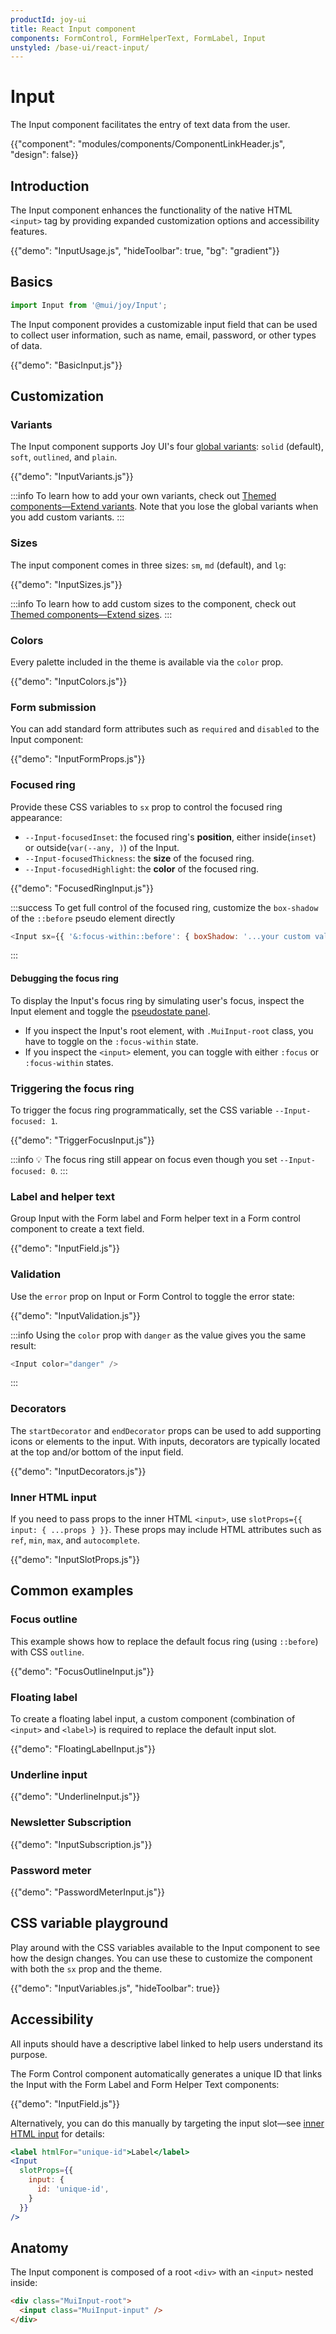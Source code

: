 ```yaml
---
productId: joy-ui
title: React Input component
components: FormControl, FormHelperText, FormLabel, Input
unstyled: /base-ui/react-input/
---
```


# Input

<p class="description">The Input component facilitates the entry of text data from the user.</p>

{{"component": "modules/components/ComponentLinkHeader.js", "design": false}}

## Introduction

The Input component enhances the functionality of the native HTML `<input>` tag by providing expanded customization options and accessibility features.

{{"demo": "InputUsage.js", "hideToolbar": true, "bg": "gradient"}}

## Basics

```jsx
import Input from '@mui/joy/Input';
```

The Input component provides a customizable input field that can be used to collect user information, such as name, email, password, or other types of data.

{{"demo": "BasicInput.js"}}

## Customization

### Variants

The Input component supports Joy UI's four [global variants](/joy-ui/main-features/global-variants/): `solid` (default), `soft`, `outlined`, and `plain`.

{{"demo": "InputVariants.js"}}

:::info
To learn how to add your own variants, check out [Themed components—Extend variants](/joy-ui/customization/themed-components/#extend-variants).
Note that you lose the global variants when you add custom variants.
:::

### Sizes

The input component comes in three sizes: `sm`, `md` (default), and `lg`:

{{"demo": "InputSizes.js"}}

:::info
To learn how to add custom sizes to the component, check out [Themed components—Extend sizes](/joy-ui/customization/themed-components/#extend-sizes).
:::

### Colors

Every palette included in the theme is available via the `color` prop.

{{"demo": "InputColors.js"}}

### Form submission

You can add standard form attributes such as `required` and `disabled` to the Input component:

{{"demo": "InputFormProps.js"}}

### Focused ring

Provide these CSS variables to `sx` prop to control the focused ring appearance:

- `--Input-focusedInset`: the focused ring's **position**, either inside(`inset`) or outside(`var(--any, )`) of the Input.
- `--Input-focusedThickness`: the **size** of the focused ring.
- `--Input-focusedHighlight`: the **color** of the focused ring.

{{"demo": "FocusedRingInput.js"}}

:::success
To get full control of the focused ring, customize the `box-shadow` of the `::before` pseudo element directly

```js
<Input sx={{ '&:focus-within::before': { boxShadow: '...your custom value' } }} />
```

:::

#### Debugging the focus ring

To display the Input's focus ring by simulating user's focus, inspect the Input element and toggle the [pseudostate panel](https://developer.chrome.com/docs/devtools/css/#pseudostates).

- If you inspect the Input's root element, with `.MuiInput-root` class, you have to toggle on the `:focus-within` state.
- If you inspect the `<input>` element, you can toggle with either `:focus` or `:focus-within` states.

### Triggering the focus ring

To trigger the focus ring programmatically, set the CSS variable `--Input-focused: 1`.

{{"demo": "TriggerFocusInput.js"}}

:::info
💡 The focus ring still appear on focus even though you set `--Input-focused: 0`.
:::

### Label and helper text

Group Input with the Form label and Form helper text in a Form control component to create a text field.

{{"demo": "InputField.js"}}

### Validation

Use the `error` prop on Input or Form Control to toggle the error state:

{{"demo": "InputValidation.js"}}

:::info
Using the `color` prop with `danger` as the value gives you the same result:

```js
<Input color="danger" />
```

:::

### Decorators

The `startDecorator` and `endDecorator` props can be used to add supporting icons or elements to the input.
With inputs, decorators are typically located at the top and/or bottom of the input field.

{{"demo": "InputDecorators.js"}}

### Inner HTML input

If you need to pass props to the inner HTML `<input>`, use `slotProps={{ input: { ...props } }}`.
These props may include HTML attributes such as `ref`, `min`, `max`, and `autocomplete`.

{{"demo": "InputSlotProps.js"}}

## Common examples

### Focus outline

This example shows how to replace the default focus ring (using `::before`) with CSS `outline`.

{{"demo": "FocusOutlineInput.js"}}

### Floating label

To create a floating label input, a custom component (combination of `<input>` and `<label>`) is required to replace the default input slot.

{{"demo": "FloatingLabelInput.js"}}

### Underline input

{{"demo": "UnderlineInput.js"}}

### Newsletter Subscription

{{"demo": "InputSubscription.js"}}

### Password meter

{{"demo": "PasswordMeterInput.js"}}

## CSS variable playground

Play around with the CSS variables available to the Input component to see how the design changes.
You can use these to customize the component with both the `sx` prop and the theme.

{{"demo": "InputVariables.js", "hideToolbar": true}}

## Accessibility

All inputs should have a descriptive label linked to help users understand its purpose.

The Form Control component automatically generates a unique ID that links the Input with the Form Label and Form Helper Text components:

{{"demo": "InputField.js"}}

Alternatively, you can do this manually by targeting the input slot—see [inner HTML input](#inner-html-input) for details:

```jsx
<label htmlFor="unique-id">Label</label>
<Input
  slotProps={{
    input: {
      id: 'unique-id',
    }
  }}
/>
```

## Anatomy

The Input component is composed of a root `<div>` with an `<input>` nested inside:

```html
<div class="MuiInput-root">
  <input class="MuiInput-input" />
</div>
```
